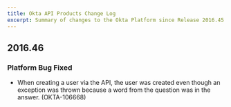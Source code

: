 ```yaml
---
title: Okta API Products Change Log
excerpt: Summary of changes to the Okta Platform since Release 2016.45
---
```


## 2016.46

### Platform Bug Fixed

* When creating a user via the API, the user was created even though an exception was thrown because a word from the question was in the answer. (OKTA-106668)
